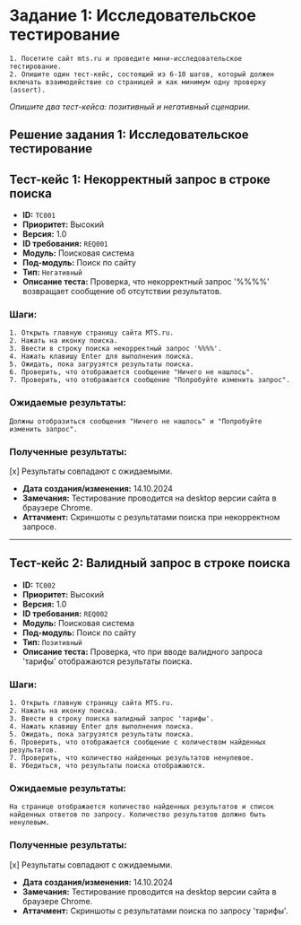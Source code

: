 # Задание 1: Исследовательское тестирование
    1. Посетите сайт mts.ru и проведите мини-исследовательское тестирование.
    2. Опишите один тест-кейс, состоящий из 6-10 шагов, который должен включать взаимодействие со страницей и как минимум одну проверку (assert).
*Опишите два тест-кейса: позитивный и негативный сценарии.*

## Решение задания 1: Исследовательское тестирование
## Тест-кейс 1: Некорректный запрос в строке поиска

- **ID:** `TC001`
- **Приоритет:** Высокий
- **Версия:** 1.0
- **ID требования:** `REQ001`
- **Модуль:** Поисковая система
- **Под-модуль:** Поиск по сайту
- **Тип:** `Негативный`
- **Описание теста:** Проверка, что некорректный запрос '%%%%' возвращает сообщение об отсутствии результатов.

### **Шаги:**

    1. Открыть главную страницу сайта MTS.ru.
    2. Нажать на иконку поиска.
    3. Ввести в строку поиска некорректный запрос '%%%%'.
    4. Нажать клавишу Enter для выполнения поиска.
    5. Ожидать, пока загрузятся результаты поиска.
    6. Проверить, что отображается сообщение "Ничего не нашлось".
    7. Проверить, что отображается сообщение "Попробуйте изменить запрос".

### **Ожидаемые результаты:**
`Должны отобразиться сообщения "Ничего не нашлось" и "Попробуйте изменить запрос".`

### Полученные результаты:
[x] Результаты совпадают с ожидаемыми.

- **Дата создания/изменения:** 14.10.2024
- **Замечания:** Тестирование проводится на desktop версии сайта в браузере Chrome.
- **Аттачмент:** Скриншоты с результатами поиска при некорректном запросе.

---

## Тест-кейс 2: Валидный запрос в строке поиска

- **ID:** `TC002`
- **Приоритет:** Высокий
- **Версия:** 1.0
- **ID требования:** `REQ002`
- **Модуль:** Поисковая система
- **Под-модуль:** Поиск по сайту
- **Тип:** `Позитивный`
- **Описание теста:** Проверка, что при вводе валидного запроса 'тарифы' отображаются результаты поиска.

### **Шаги:**
    1. Открыть главную страницу сайта MTS.ru.
    2. Нажать на иконку поиска.
    3. Ввести в строку поиска валидный запрос 'тарифы'.
    4. Нажать клавишу Enter для выполнения поиска.
    5. Ожидать, пока загрузятся результаты поиска.
    6. Проверить, что отображается сообщение с количеством найденных результатов.
    7. Проверить, что количество найденных результатов ненулевое.
    8. Убедиться, что результаты поиска отображаются.

### **Ожидаемые результаты:**
`На странице отображается количество найденных результатов и список найденных ответов по запросу. Количество результатов должно быть ненулевым.`

### Полученные результаты:
[x] Результаты совпадают с ожидаемыми.

- **Дата создания/изменения:** 14.10.2024
- **Замечания:** Тестирование проводится на desktop версии сайта в браузере Chrome.
- **Аттачмент:** Скриншоты с результатами поиска по запросу 'тарифы'.
